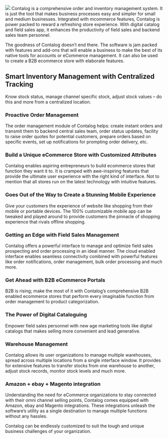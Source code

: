 ![](https://images.viblo.asia/ca8cc9b1-c1a3-4c30-80d4-98009d3d7ccd.png)
Contalog is a comprehensive order and inventory management system. It is just the tool that makes business processes easy and simpler for small and medium businesses. Integrated with mcommerce features, Contalog is power packed to reward a refreshing store experience. With digital catalog and field sales app, it enhances the productivity of field sales and backend sales team personnel.

The goodness of Contalog doesn’t end there. The software is jam packed with features and add-ons that will enable a business to make the best of its native tools for accounts or eCommerce management. It can also be used to create a B2B ecommerce store with elaborate features.

## **Smart Inventory Management with Centralized Tracking**
Know stock status, manage channel specific stock, adjust stock values – do this and more from a centralized location.

### **Proactive Order Management**
The order management module of Contalog helps: create instant orders and transmit them to backend central sales team, order status updates, facility to raise order quotes for potential customers, prepare orders based on specific events, set up notifications for prompting order delivery, etc.

### **Build a Unique eCommerce Store with Customized Attributes**
Contalog enables aspiring entrepreneurs to build ecommerce stores that function they want it to. It is cramped with awe-inspiring features that provide the ultimate user experience with the right kind of interface. Not to mention that all stores run on the latest technology with intuitive features.

### **Goes Out of the Way to Create a Stunning Mobile Experience**
Give your customers the experience of website like shopping from their mobile or portable devices. The 100% customizable mobile app can be tweaked and played around to provide customers the pinnacle of shopping experience that rivals offline shopping.

### **Getting an Edge with Field Sales Management**
Contalog offers a powerful interface to manage and optimize field sales prospecting and order processing in an ideal manner. The cloud enabled interface enables seamless connectivity combined with powerful features like order notifications, order management, bulk order processing and much more.

### **Get Ahead with B2B eCommerce Portals**
B2B is rising; make the most of it with Contalog’s comprehensive B2B enabled ecommerce stores that perform every imaginable function from order management to product categorization.

### **The Power of Digital Cataloguing**
Empower field sales personnel with new age marketing tools like digital catalogs that makes selling more convenient and lead generative.

### **Warehouse Management**
Contalog allows its user organizations to manage multiple warehouses, spread across multiple locations from a single interface window. It provides for extensive features to transfer stocks from one warehouse to another, adjust stock records, monitor stock levels and much more.

### **Amazon + ebay + Magento integration**
Understanding the need for eCommerce organizations to stay connected with their omni channel selling points, Contalog comes equipped with Amazon, ebay and Magento integrations. These integrations unleash the software’s utility as a single destination to manage multiple functions without any hassles.

Contalog can be endlessly customized to suit the tough and unique business challenges of your organization.